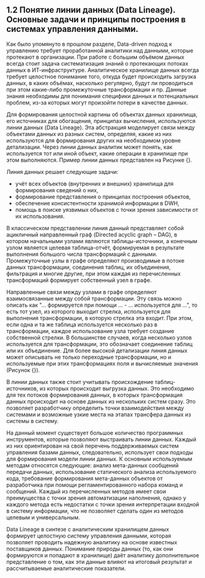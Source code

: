 ## 1.2 Понятие линии данных (Data Lineage). Основные задачи и принципы построения в системах управления данными.

Как было упомянуто в прошлом разделе, Data-driven подход к управлению
требует проработанной аналитики над данными, которые протекают в организации.
При работе с большим объёмом данных всегда стоит задача систематизация знаний о
протекающих потоках данных в ИТ-инфраструктуре. Аналитическое хранилище данных
всегда требует целостное понимание того, откуда будет происходить загрузка данных,
в каких объёмах, насколько регулярно, будут ли проводиться при этом какие-либо
промежуточные трансформации и пр. Данные знания необходимы для понимания
специфики данных и потенциальных проблем, из-за которых могут произойти
потери в качестве данных.

Для формирования целостной картины об объектах данных хранилища, его 
источниках для обогащения, принципах вычисления, используются линии данных (Data Lineage).
Эта абстракция моделирует связи между объектами данных из разных систем, определяя, какие 
из них используются для формирования других на необходимом уровне детализации. Через линии
данных аналитик может понять, как используется тот или иной объект, какие операции в хранилище 
при этом выполняются. Пример линии данных представлен на Рисунке {}.

<!-- ! Рисунок линии формирования данных  -->

Линия данных решает следующие задачи:
- учёт всех объектов (внутренних и внешних) хранилища для формирования сведений о них,
- формирование представления о принципах построения объектов,
- обеспечение консистентности хранимой информации в DWH,
- помощь в поиске уязвимых объектов с точки зрения зависимости от их использования.

В классическом представлении линия данный представляет собой ацикличный направленный граф
(Directed acyclic graph – DAG), в котором начальными узлами являются таблицы-источники,
а конечным узлом является целевая таблица-отчёт, формируемая в результате выполнения
большого числа трансформаций с данными. Промежуточные узлы в графе определяют
производимые в потоке данных трансформации, соединения таблиц, их объединения, 
фильтрация и многие другие, при этом каждая из перечисленных трансформаций формирует
собственный узел в графе.

Направленные связи между узлами в графе определяют взаимосвязанные между собой трансформации.
Эту связь можно описать как "... формируется при помощи ... - ... используется для ...", то есть тот 
узел, из которого выходит стрелка, используется для выполнения трансформации, в
которую стрелка эта входит. При этом, если одна и та же таблица используется 
несколько раз в трансформации, каждое использование узла требует создание собственной
стрелки. В большинстве случаев, когда несколько узлов используется для трансформации, 
это обозначает соединение таблиц или их объединение. Для более высокой детализации линия данных
может описывать не только переходные трансформации, но и используемые при этих
трансформациях поля и вычисляемые значения (Рисунок {}).

<!-- ! Рисунок линии формирования данных с полями -->

В линии данных также стоит учитывать происхождение таблиц-источников,
из которых происходит выгрузка данных. Это необходимо для тех потоков 
формирования данных, в которых трансформация данных происходит на основе
данных из нескольких систем сразу. Это позволяет разработчику определить
точки взаимодействия между системами и возможные узкие места на этапах трансфера данных
из системы в систему.

На данный момент существует большое количество программных инструментов,
которые позволяют выстраивать линии данных. Каждый из них ориентирован на свой
перечень поддерживаемых систем управления базами данных, следовательно, 
использует свои подходы для формирования модели линии данных. К основным
используемым методам относятся следующие: анализ мета-данных сообщений
передачи данных, использование статического анализа используемого кода,
требование формирования мета-данных объектов от разработчика при 
помощи регламентированного набора команд и сообщений. Каждый из
перечисленных методов имеет свои преимущества с точки зрения автоматизации
наполнения, однако у каждого метода есть недостатки с точки зрения 
интерпретации входной в систему информации, что не позволяет 
сделать один из методов целевым и универсальным.

Data Lineage в синтезе с аналитическим хранилищем данных формирует
целостную систему управления данными, которая позволяет проводить 
надежную аналитику на основе известных поставщиков данных. Понимание
природы данных (то, как они формируются и попадают в хранилище) даёт аналитику 
дополнительное представление о том, как эти данные влияют на
итоговый результат и рассчитываемые аналитические показатели.